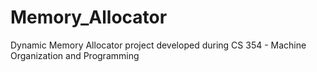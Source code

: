 # Memory_Allocator
Dynamic Memory Allocator project developed during CS 354 - Machine Organization and Programming
